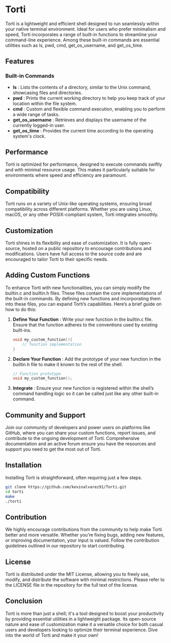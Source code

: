 # Torti

Torti is a lightweight and efficient shell designed to run seamlessly within your native terminal environment. Ideal for users who prefer minimalism and speed, Torti incorporates a range of built-in functions to streamline your command-line experience. Among these built-in commands are essential utilities such as ls, pwd, cmd, get_os_username, and get_os_time.

## Features
### Built-in Commands
- **ls** : Lists the contents of a directory, similar to the Unix command, showcasing files and directories.
- **pwd** : Prints the current working directory to help you keep track of your location within the file system.
- **cmd** : Custom and flexible command execution, enabling you to perform a wide range of tasks.
- **get_os_username** : Retrieves and displays the username of the currently logged-in user.
- **get_os_time** : Provides the current time according to the operating system's clock.

## Performance
Torti is optimized for performance, designed to execute commands swiftly and with minimal resource usage. This makes it particularly suitable for environments where speed and efficiency are paramount.

## Compatibility
Torti runs on a variety of Unix-like operating systems, ensuring broad compatibility across different platforms. Whether you are using Linux, macOS, or any other POSIX-compliant system, Torti integrates smoothly.

## Customization
Torti shines in its flexibility and ease of customization. It is fully open-source, hosted on a public repository to encourage contributions and modifications. Users have full access to the source code and are encouraged to tailor Torti to their specific needs.

## Adding Custom Functions
To enhance Torti with new functionalities, you can simply modify the builtin.c and builtin.h files. These files contain the core implementations of the built-in commands. By defining new functions and incorporating them into these files, you can expand Torti’s capabilities. Here’s a brief guide on how to do this:

1. **Define Your Function** : Write your new function in the builtin.c file. Ensure that the function adheres to the conventions used by existing built-ins.

    ```c
    void my_custom_function(){
        // function implementation
    }
    ```
2. **Declare Your Function** : Add the prototype of your new function in the builtin.h file to make it known to the rest of the shell.
    ```c
    // Function prototype
    void my_custom_function(); 
    ```
3. **Integrate** : Ensure your new function is registered within the shell’s command handling logic so it can be called just like any other built-in command.

## Community and Support
Join our community of developers and power users on platforms like GitHub, where you can share your custom functions, report issues, and contribute to the ongoing development of Torti. Comprehensive documentation and an active forum ensure you have the resources and support you need to get the most out of Torti.

## Installation
Installing Torti is straightforward, often requiring just a few steps. 

~~~sh
git clone https://github.com/kevinalvarez91/Torti.git
cd torti
make
./torti
~~~

## Contribution
We highly encourage contributions from the community to help make Torti better and more versatile. Whether you’re fixing bugs, adding new features, or improving documentation, your input is valued. Follow the contribution guidelines outlined in our repository to start contributing.

## License
Torti is distributed under the MIT License, allowing you to freely use, modify, and distribute the software with minimal restrictions. Please refer to the LICENSE file in the repository for the full text of the license.

## Conclusion
Torti is more than just a shell; it's a tool designed to boost your productivity by providing essential utilities in a lightweight package. Its open-source nature and ease of customization make it a versatile choice for both casual users and developers looking to optimize their terminal experience. Dive into the world of Torti and make it your own!

